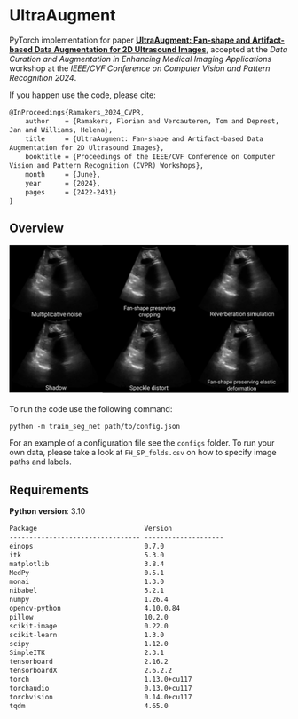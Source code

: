 # UltraAugment
PyTorch implementation for paper **[UltraAugment: Fan-shape and Artifact-based Data Augmentation for 2D
Ultrasound Images](https://openaccess.thecvf.com/content/CVPR2024W/DCAMI/papers/Ramakers_UltraAugment_Fan-shape_and_Artifact-based_Data_Augmentation_for_2D_Ultrasound_Images_CVPRW_2024_paper.pdf)**, accepted at the *Data Curation and Augmentation in Enhancing Medical Imaging Applications* workshop at the *IEEE/CVF Conference on Computer Vision and Pattern Recognition 2024*.

If you happen use the code, please cite:

```
@InProceedings{Ramakers_2024_CVPR,
    author    = {Ramakers, Florian and Vercauteren, Tom and Deprest, Jan and Williams, Helena},
    title     = {UltraAugment: Fan-shape and Artifact-based Data Augmentation for 2D Ultrasound Images},
    booktitle = {Proceedings of the IEEE/CVF Conference on Computer Vision and Pattern Recognition (CVPR) Workshops},
    month     = {June},
    year      = {2024},
    pages     = {2422-2431}
}
```

## Overview
![Augmentations](./augs.svg)

To run the code use the following command:
```
python -m train_seg_net path/to/config.json
```
For an example of a configuration file see the `configs` folder.
To run your own data, please take a look at `FH_SP_folds.csv` on how to specify image paths and labels.


## Requirements
**Python version**: 3.10
```
Package                           Version
--------------------------------- --------------------
einops                            0.7.0
itk                               5.3.0
matplotlib                        3.8.4
MedPy                             0.5.1
monai                             1.3.0
nibabel                           5.2.1
numpy                             1.26.4
opencv-python                     4.10.0.84
pillow                            10.2.0
scikit-image                      0.22.0
scikit-learn                      1.3.0
scipy                             1.12.0
SimpleITK                         2.3.1
tensorboard                       2.16.2
tensorboardX                      2.6.2.2
torch                             1.13.0+cu117
torchaudio                        0.13.0+cu117
torchvision                       0.14.0+cu117
tqdm                              4.65.0
```

